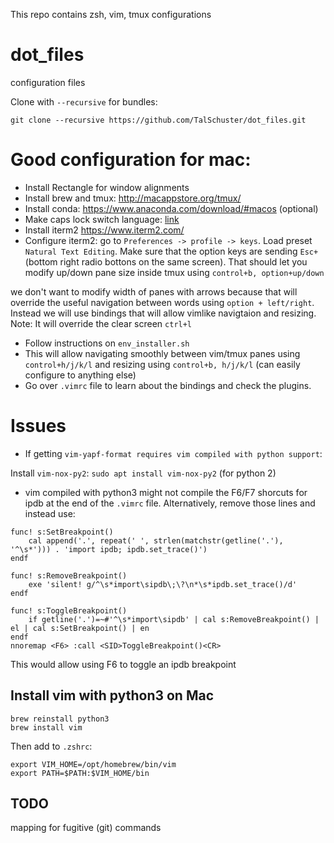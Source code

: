 This repo contains zsh, vim, tmux configurations

# dot_files
configuration files

Clone with `--recursive` for bundles:

`git clone --recursive https://github.com/TalSchuster/dot_files.git`

# Good configuration for mac:
* Install Rectangle for window alignments
* Install brew and tmux: http://macappstore.org/tmux/
* Install conda: https://www.anaconda.com/download/#macos (optional)
* Make caps lock switch language: [link](https://support.apple.com/guide/mac-help/write-in-another-language-on-mac-mchlp1406/mac)
* Install iterm2 https://www.iterm2.com/
* Configure iterm2: go to `Preferences -> profile -> keys`. Load preset `Natural Text Editing`. Make sure that the option keys are sending `Esc+` (bottom right radio bottons on the same screen). That should let you modify up/down pane size inside tmux using `control+b, option+up/down`

we don't want to modify width of panes with arrows because that will override the useful navigation between words using `option + left/right`. Instead we will use bindings that will allow vimlike navigtaion and resizing. Note: It will override the clear screen `ctrl+l`

* Follow instructions on `env_installer.sh` 
* This will allow navigating smoothly between vim/tmux panes using `control+h/j/k/l` and resizing using `control+b, h/j/k/l` (can easily configure to anything else)
* Go over `.vimrc` file to learn about the bindings and check the plugins.

# Issues
* If getting `vim-yapf-format requires vim compiled with python support`:

Install `vim-nox-py2`: `sudo apt install vim-nox-py2`
(for python 2)

* vim compiled with python3 might not compile the F6/F7 shorcuts for ipdb at the end of the `.vimrc` file. Alternatively, remove those lines and instead use:
```
func! s:SetBreakpoint()
    cal append('.', repeat(' ', strlen(matchstr(getline('.'), '^\s*'))) . 'import ipdb; ipdb.set_trace()')
endf

func! s:RemoveBreakpoint()
    exe 'silent! g/^\s*import\sipdb\;\?\n*\s*ipdb.set_trace()/d'
endf

func! s:ToggleBreakpoint()
    if getline('.')=~#'^\s*import\sipdb' | cal s:RemoveBreakpoint() | el | cal s:SetBreakpoint() | en
endf
nnoremap <F6> :call <SID>ToggleBreakpoint()<CR>
```
This would allow using F6 to toggle an ipdb breakpoint

## Install vim with python3 on Mac

```
brew reinstall python3
brew install vim
```

Then add to `.zshrc`:
```
export VIM_HOME=/opt/homebrew/bin/vim
export PATH=$PATH:$VIM_HOME/bin
```

## TODO

mapping for fugitive (git) commands
